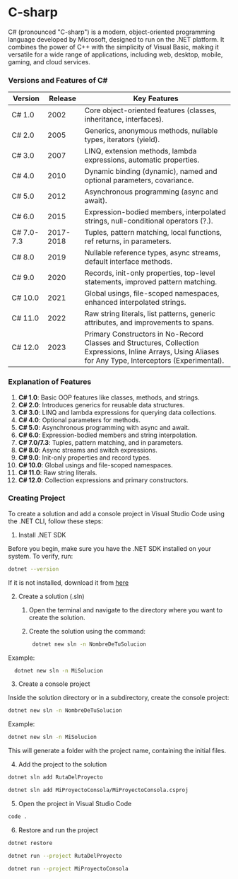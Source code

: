 # C-sharp
C# (pronounced "C-sharp") is a modern, object-oriented programming language developed by Microsoft, designed to run on the .NET platform. It combines the power of C++ with the simplicity of Visual Basic, making it versatile for a wide range of applications, including web, desktop, mobile, gaming, and cloud services.

### Versions and Features of C#

|Version	| Release |	Key Features |
| --- | --- | --- |
| C# 1.0 |	2002 |	Core object-oriented features (classes, inheritance, interfaces). |
| C# 2.0 |	2005 |	Generics, anonymous methods, nullable types, iterators (yield). |
| C# 3.0 |	2007 |	LINQ, extension methods, lambda expressions, automatic properties. |
| C# 4.0 |	2010 |	Dynamic binding (dynamic), named and optional parameters, covariance. |
| C# 5.0 |	2012 |	Asynchronous programming (async and await). |
| C# 6.0 |	2015 |	Expression-bodied members, interpolated strings, null-conditional operators (?.). |
| C# 7.0-7.3 |	2017-2018 |	Tuples, pattern matching, local functions, ref returns, in parameters. |
| C# 8.0 |	2019 |	Nullable reference types, async streams, default interface methods. |
| C# 9.0 |	2020 |	Records, init-only properties, top-level statements, improved pattern matching. |
| C# 10.0 |	2021 |	Global usings, file-scoped namespaces, enhanced interpolated strings. |
| C# 11.0 |	2022 |	Raw string literals, list patterns, generic attributes, and improvements to spans. |
| C# 12.0 |	2023  |	Primary Constructors in No-Record Classes and Structures, Collection Expressions, Inline Arrays, Using Aliases for Any Type, Interceptors (Experimental). |

### Explanation of Features

1. **C# 1.0**: Basic OOP features like classes, methods, and strings.
1. **C# 2.0**: Introduces generics for reusable data structures.
1. **C# 3.0**: LINQ and lambda expressions for querying data collections.
1. **C# 4.0**: Optional parameters for methods.
1. **C# 5.0**: Asynchronous programming with async and await.
1. **C# 6.0**: Expression-bodied members and string interpolation.
1. **C# 7.0/7.3**: Tuples, pattern matching, and in parameters.
1. **C# 8.0**: Async streams and switch expressions.
1. **C# 9.0**: Init-only properties and record types.
1. **C# 10.0**: Global usings and file-scoped namespaces.
1. **C# 11.0**: Raw string literals.
1. **C# 12.0**: Collection expressions and primary constructors.


### Creating Project

To create a solution and add a console project in Visual Studio Code using the .NET CLI, follow these steps:


1. Install .NET SDK

Before you begin, make sure you have the .NET SDK installed on your system. To verify, run:

```bash 
dotnet --version

```
If it is not installed, download it from [here](https://dotnet.microsoft.com/en-us/download)


2. Create a solution (.sln)

   1.  Open the terminal and navigate to the directory where you want to create the solution.

   1.  Create the solution using the command:
        ```bash 
         dotnet new sln -n NombreDeTuSolucion
        ```

Example:

```bash 
  dotnet new sln -n MiSolucion
```


3. Create a console project

Inside the solution directory or in a subdirectory, create the console project:

```bash 
dotnet new sln -n NombreDeTuSolucion
```
Example:

```bash 
dotnet new sln -n MiSolucion

```
This will generate a folder with the project name, containing the initial files.


4. Add the project to the solution

```bash 
dotnet sln add RutaDelProyecto


```


```bash 
dotnet sln add MiProyectoConsola/MiProyectoConsola.csproj


```

5. Open the project in Visual Studio Code

```bash 
code .

```

6. Restore and run the project

```bash 
dotnet restore


```

```bash 
dotnet run --project RutaDelProyecto


```


```bash 
dotnet run --project MiProyectoConsola


```


